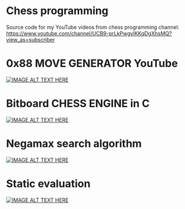 # Chess programming
Source code for my YouTube videos from chess programming channel:<br>
https://www.youtube.com/channel/UCB9-prLkPwgvlKKqDgXhsMQ?view_as=subscriber


# 0x88 MOVE GENERATOR YouTube 
[![IMAGE ALT TEXT HERE](https://img.youtube.com/vi/g1b80b8DGJM/0.jpg)](https://www.youtube.com/watch?v=rrLZVaQood0&list=PLmN0neTso3JzhJP35hwPHJi4FZgw5Ior0)

# Bitboard CHESS ENGINE in C
[![IMAGE ALT TEXT HERE](https://img.youtube.com/vi/QUNP-UjujBM/0.jpg)](https://www.youtube.com/watch?v=QUNP-UjujBM&list=PLmN0neTso3Jxh8ZIylk74JpwfiWNI76Cs)

# Negamax search algorithm
[![IMAGE ALT TEXT HERE](https://img.youtube.com/vi/d_EBXpZVvKU/0.jpg)](https://www.youtube.com/watch?v=d_EBXpZVvKU&list=PLmN0neTso3JxacZemhS-H-E86nIQiy5Ze)

# Static evaluation
[![IMAGE ALT TEXT HERE](https://img.youtube.com/vi/Hy6WB2ilYds/0.jpg)](https://www.youtube.com/watch?v=Hy6WB2ilYds&list=PLmN0neTso3JzuBEMUufQlwCoYjpv1g9xi)
